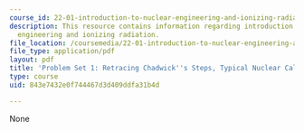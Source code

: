 ```yaml
---
course_id: 22-01-introduction-to-nuclear-engineering-and-ionizing-radiation-fall-2015
description: This resource contains information regarding introduction to nuclear
  engineering and ionizing radiation.
file_location: /coursemedia/22-01-introduction-to-nuclear-engineering-and-ionizing-radiation-fall-2015/843e7432e0f744467d3d409ddfa31b4d_MIT22_01F15_ps1.pdf
file_type: application/pdf
layout: pdf
title: 'Problem Set 1: Retracing Chadwick''s Steps, Typical Nuclear Calculations'
type: course
uid: 843e7432e0f744467d3d409ddfa31b4d

---
```

None